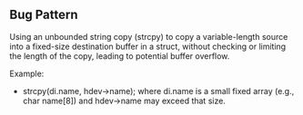 ## Bug Pattern

Using an unbounded string copy (strcpy) to copy a variable-length source into a fixed-size destination buffer in a struct, without checking or limiting the length of the copy, leading to potential buffer overflow.

Example:
- strcpy(di.name, hdev->name); where di.name is a small fixed array (e.g., char name[8]) and hdev->name may exceed that size.
